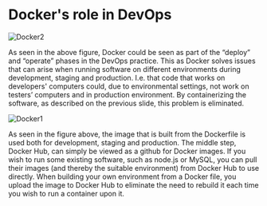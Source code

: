 # Docker's role in DevOps

![Docker2](/2.png)

As seen in the above figure, Docker could be seen as part of the “deploy” and “operate” phases in the DevOps practice. This as Docker solves issues that can arise when running software on different environments during development, staging and production. I.e. that code that works on developers' computers could, due to environmental settings, not work on testers’ computers and in production environment. By containerizing the software, as described on the previous slide, this problem is eliminated.

![Docker1](/3.png)

As seen in the figure above, the image that is built from the Dockerfile is used both for development, staging and production. The middle step, Docker Hub, can simply be viewed as a github for Docker images. If you wish to run some existing software, such as node.js or MySQL, you can pull their images (and thereby the suitable environment) from Docker Hub to use directly. When building your own environment from a Docker file, you upload the image to Docker Hub to eliminate the need to rebuild it each time you wish to run a container upon it.
